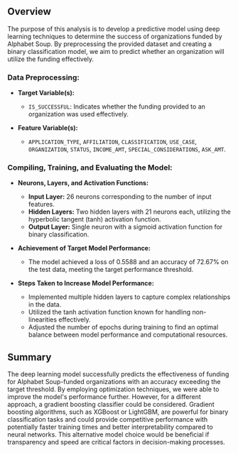 ## Overview
The purpose of this analysis is to develop a predictive model using deep learning techniques to determine the success of organizations funded by Alphabet Soup. By preprocessing the provided dataset and creating a binary classification model, we aim to predict whether an organization will utilize the funding effectively.

### Data Preprocessing:

- **Target Variable(s):**
  - `IS_SUCCESSFUL`: Indicates whether the funding provided to an organization was used effectively.

- **Feature Variable(s):**
  - `APPLICATION_TYPE`, `AFFILIATION`, `CLASSIFICATION`, `USE_CASE`, `ORGANIZATION`, `STATUS`, `INCOME_AMT`, `SPECIAL_CONSIDERATIONS`, `ASK_AMT`.

### Compiling, Training, and Evaluating the Model:

- **Neurons, Layers, and Activation Functions:**
  - **Input Layer:** 26 neurons corresponding to the number of input features.
  - **Hidden Layers:** Two hidden layers with 21 neurons each, utilizing the hyperbolic tangent (tanh) activation function.
  - **Output Layer:** Single neuron with a sigmoid activation function for binary classification.

- **Achievement of Target Model Performance:**
  - The model achieved a loss of 0.5588 and an accuracy of 72.67% on the test data, meeting the target performance threshold.

- **Steps Taken to Increase Model Performance:**
  - Implemented multiple hidden layers to capture complex relationships in the data.
  - Utilized the tanh activation function known for handling non-linearities effectively.
  - Adjusted the number of epochs during training to find an optimal balance between model performance and computational resources.

## Summary
The deep learning model successfully predicts the effectiveness of funding for Alphabet Soup-funded organizations with an accuracy exceeding the target threshold. By employing optimization techniques, we were able to improve the model's performance further. However, for a different approach, a gradient boosting classifier could be considered. Gradient boosting algorithms, such as XGBoost or LightGBM, are powerful for binary classification tasks and could provide competitive performance with potentially faster training times and better interpretability compared to neural networks. This alternative model choice would be beneficial if transparency and speed are critical factors in decision-making processes.
